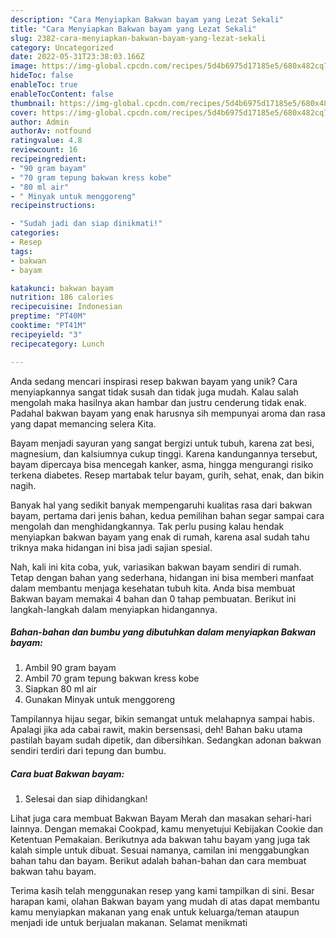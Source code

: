 ```yaml
---
description: "Cara Menyiapkan Bakwan bayam yang Lezat Sekali"
title: "Cara Menyiapkan Bakwan bayam yang Lezat Sekali"
slug: 2382-cara-menyiapkan-bakwan-bayam-yang-lezat-sekali
category: Uncategorized
date: 2022-05-31T23:38:03.166Z
image: https://img-global.cpcdn.com/recipes/5d4b6975d17185e5/680x482cq70/bakwan-bayam-foto-resep-utama.jpg
hideToc: false
enableToc: true
enableTocContent: false
thumbnail: https://img-global.cpcdn.com/recipes/5d4b6975d17185e5/680x482cq70/bakwan-bayam-foto-resep-utama.jpg
cover: https://img-global.cpcdn.com/recipes/5d4b6975d17185e5/680x482cq70/bakwan-bayam-foto-resep-utama.jpg
author: Admin
authorAv: notfound
ratingvalue: 4.8
reviewcount: 16
recipeingredient:
- "90 gram bayam"
- "70 gram tepung bakwan kress kobe"
- "80 ml air"
- " Minyak untuk menggoreng"
recipeinstructions:

- "Sudah jadi dan siap dinikmati!"
categories:
- Resep
tags:
- bakwan
- bayam

katakunci: bakwan bayam 
nutrition: 186 calories
recipecuisine: Indonesian
preptime: "PT40M"
cooktime: "PT41M"
recipeyield: "3"
recipecategory: Lunch

---
```





Anda sedang mencari inspirasi resep bakwan bayam yang unik? Cara menyiapkannya sangat tidak susah dan tidak juga mudah. Kalau salah mengolah maka hasilnya akan hambar dan justru cenderung tidak enak. Padahal bakwan bayam yang enak harusnya sih mempunyai aroma dan rasa yang dapat memancing selera Kita.





Bayam menjadi sayuran yang sangat bergizi untuk tubuh, karena zat besi, magnesium, dan kalsiumnya cukup tinggi. Karena kandungannya tersebut, bayam dipercaya bisa mencegah kanker, asma, hingga mengurangi risiko terkena diabetes. Resep martabak telur bayam, gurih, sehat, enak, dan bikin nagih.

Banyak hal yang sedikit banyak mempengaruhi kualitas rasa dari bakwan bayam, pertama dari jenis bahan, kedua pemilihan bahan segar sampai cara mengolah dan menghidangkannya. Tak perlu pusing kalau hendak menyiapkan bakwan bayam yang enak di rumah, karena asal sudah tahu triknya maka hidangan ini bisa jadi sajian spesial.






Nah, kali ini kita coba, yuk, variasikan bakwan bayam sendiri di rumah. Tetap dengan bahan yang sederhana, hidangan ini bisa memberi manfaat dalam membantu menjaga kesehatan tubuh kita. Anda bisa membuat Bakwan bayam memakai 4 bahan dan 0 tahap pembuatan. Berikut ini langkah-langkah dalam menyiapkan hidangannya.

<!--inarticleads1-->

##### Bahan-bahan dan bumbu yang dibutuhkan dalam menyiapkan Bakwan bayam:

1. Ambil 90 gram bayam
1. Ambil 70 gram tepung bakwan kress kobe
1. Siapkan 80 ml air
1. Gunakan  Minyak untuk menggoreng


Tampilannya hijau segar, bikin semangat untuk melahapnya sampai habis. Apalagi jika ada cabai rawit, makin bersensasi, deh! Bahan baku utama pastilah bayam sudah dipetik, dan dibersihkan. Sedangkan adonan bakwan sendiri terdiri dari tepung dan bumbu. 

<!--inarticleads2-->

##### Cara buat Bakwan bayam:


1. Selesai dan siap dihidangkan!

Lihat juga cara membuat Bakwan Bayam Merah dan masakan sehari-hari lainnya. Dengan memakai Cookpad, kamu menyetujui Kebijakan Cookie dan Ketentuan Pemakaian. Berikutnya ada bakwan tahu bayam yang juga tak kalah simple untuk dibuat. Sesuai namanya, camilan ini menggabungkan bahan tahu dan bayam. Berikut adalah bahan-bahan dan cara membuat bakwan tahu bayam. 

Terima kasih telah menggunakan resep yang kami tampilkan di sini. Besar harapan kami, olahan Bakwan bayam yang mudah di atas dapat membantu kamu menyiapkan makanan yang enak untuk keluarga/teman ataupun menjadi ide untuk berjualan makanan. Selamat menikmati
